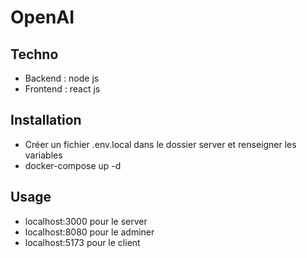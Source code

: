 # OpenAI

## Techno

- Backend : node js
- Frontend : react js

## Installation

- Créer un fichier .env.local dans le dossier server et renseigner les variables
- docker-compose up -d

## Usage

- localhost:3000 pour le server
- localhost:8080 pour le adminer
- localhost:5173 pour le client
